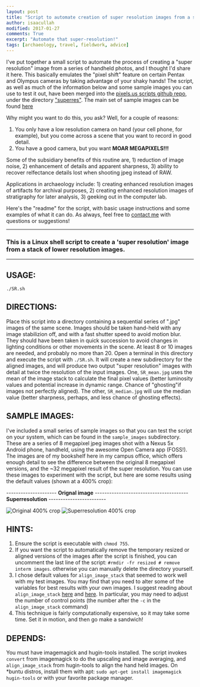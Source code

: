 ```yaml
---
layout: post
title: "Script to automate creation of super resolution images from a series of handheld shots"
author: isaacullah
modified: 2017-01-27
comments: True
excerpt: "Automate that super-resolution!"
tags: [archaeology, travel, fieldwork, advice]
---
```


I've put together a small script to automate the process of creating a "super resolution" image from a series of handheld photos, and I thought I'd share it here. This basically emulates the "pixel shift" feature on certain Pentax and Olympus cameras by taking advantage of your shaky hands! The script, as well as much of the information below and some sample images you can use to test it out, have been merged into the [pixels.us scripts github repo](https://github.com/pixlsus/Scripts), under the directory ["superres"](https://github.com/pixlsus/Scripts/tree/master/superres). The main set of sample images can be found [here](https://github.com/pixlsus/Scripts/tree/master/superres/sample_images)

Why might you want to do this, you ask? Well, for a couple of reasons:

1. You only have a low resolution camera on hand (your cell phone, for example), but you come across a scene that you want to record in good detail.
2. You have a good camera, but you want **MOAR MEGAPIXELS!!!**

Some of the subsidiary benefits of this routine are, 1) reduction of image noise, 2) enhancement of details and apparent sharpness, 3) ability to recover relfectance details lost when shooting jpeg instead of RAW.

Applications in archaeology include: 1) creating enhanced resolution images of artifacts for archival purposes, 2) creating enhanced resolution images of stratigraphy for later analysis, 3) geeking out in the computer lab.


Here's the "readme" for the script, with basic usage instructions and some examples of what it can do. As always, feel free to <a href="mailto:isaaciullah@gmail.com">contact me</a> with questions or suggestions!

***

### This is a Linux shell script to create a 'super resolution' image from a stack of lower resolution images.

***


## USAGE:
`./SR.sh`

## DIRECTIONS:
Place this script into a directory containing a sequential series of ".jpg" images of the same scene. Images should be taken hand-held with any image stabilizion off, and with a fast shutter speed to avoid motion blur. They should have been taken in quick succession to avoid changes in lighting conditions or other movements in the scene. At least 8 or 10 images are needed, and probably no more than 20.
Open a terminal in this directory and execute the script with `./SR.sh`. It will create a new subdirectory for the aligned images, and will produce two output "super resolution" images with detail at twice the resolution of the input images. One, `SR_mean.jpg` uses the mean of the image stack to calculate the final pixel values (better luminosity values and potential increase in dynamic range. Chance of "ghosting"if images not perfectly aligned). The other, `SR_median.jpg` will use the median value (better sharpness, perhaps, and less chance of ghosting effects).

## SAMPLE IMAGES:
I've included a small series of sample images so that you can test the script on your system, which can be found in the `sample_images` subdirectory. These are a series of 8 megapixel jpeg images shot with a Nexus 5x Android phone, handheld, using the awesome Open Camera app (FOSS!). The images are of my bookshelf here in my campus office, which offers enough detail to see the difference between the original 8 megapixel versions, and the ~32 megapixel result of the super resolution. You can use these images to experiment with the script, but  here are some results using the default values (shown at a 400% crop):


--------------------- **Orignal image** --------------------------------------- **Superresolution** ------------------------

 ![Original 400% crop](http://i.imgur.com/JMHa3bX.jpg  "Original 400% crop")  ![Superresolution 400% crop](http://i.imgur.com/yczvAdv.jpg  "Superresolution 400% crop")


## HINTS:
1.  Ensure the script is executable with `chmod 755`.
2.  If you want the script to automatically remove the temporary resized or aligned versions of the images after the script is finished, you can uncomment the last line of the script: `#rmdir -fr resized # remove interm images`. otherwise you can manually delete the directory yourself.
3. I chose default values for `align_image_stack` that seemed to work well with my test images. You may find that you need to alter some of the variables for best results with your own images. I suggest reading about `align_image_stack` [here](http://wiki.panotools.org/Align_image_stack) and [here](http://photo.stackexchange.com/questions/83178/cannot-align-images-with-align-image-stack). In particular, you may need to adjust the number of control points (the number after the `-c` in the `align_image_stack` command)
4. This technique is fairly computationally expensive, so it may take some time. Set it in motion, and then go make a sandwich!

## DEPENDS:
You must have imagemagick and hugin-tools installed. The script invokes `convert` from imagemagick to do the upscaling and image averaging, and `align_image_stack` from hugin-tools to align the hand held images. On *buntu distros, install them with apt: `sudo apt-get install imagemagick hugin-tools` or with your favorite package manager.

